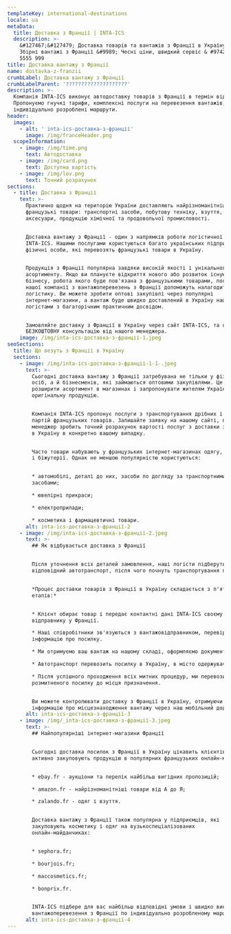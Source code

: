 ```yaml
---
templateKey: international-destinations
locale: ua
metaData:
  title: Доставка з Франції | INTA-ICS
  description: >-
    &#127467;&#127479; Доставка товарів та вантажів з Франції в Україну &#9989;
    Збірні вантажі з Франції &#9989; Чесні ціни, швидкий сервіс & #9742; 068
    5555 999
title: Доставка вантажу з Франції
name: dostavka-z-franzii
crumbLabel: Доставка вантажу з Франції
crumbLabelParent: '????????????????????'
description: >-
  Компанія INTA-ICS виконує автодоставку товарів з Франції в термін від 5 днів.
  Пропонуємо гнучкі тарифи, комплексні послуги на перевезення вантажів,
  індивідуально розроблені маршрути.
header:
  images:
    - alt: ' inta-ics-доставка-з-франції'
      image: /img/franceHeader.png
  scopeInformation:
    - image: /img/time.png
      text: Автодоставка
    - image: /img/card.png
      text: Доступна вартість
    - image: /img/lov.png
      text: Точний розрахунок
sections:
  - title: Доставка з Франції
    text: >-
      Практично щодня на територію України доставляють найрізноманітніші
      французькі товари: транспортні засоби, побутову техніку, взуття, одяг,
      аксесуари, продукцію хімічної та продовольчої промисловості.


      Доставка вантажу з Франції - один з напрямків роботи логістичної компанії
      INTA-ICS. Нашими послугами користуються багато українських підприємців і
      фізичні особи, які перевозять французькі товари в Україну.


      Продукція з Франції популярна завдяки високій якості і унікального
      асортименту. Якщо ви плануєте відкриття нового або розвиток існуючого
      бізнесу, робота якого буде пов'язана з французькими товарами, послуги
      нашої компанії з вантажоперевезень з Франції допоможуть налагодити надійну
      логістику. Ви можете зробити оптові закупівлі через популярні
      інтернет-магазини, а вантаж буде швидко доставлений в Україну нашими
      логістами з багаторічним практичним досвідом.


      Замовляйте доставку з Франції в Україну через сайт INTA-ICS, та отримайте
      БЕЗКОШТОВНУ консультацію від нашого менеджера.
    image: /img/inta-ics-доставка-з-франції-1.jpeg
seoSections:
  title: Що везуть з Франції в Україну
  sections:
    - image: /img/inta-ics-доставка-з-франції-1-1-.jpeg
      text: >-
        Сьогодні доставка вантажу з Франції затребувана не тільки у фізичних
        осіб, а й бізнесменів, які займаються оптовими закупівлями. Це допомагає
        розширити асортимент в магазинах і запропонувати жителям України
        оригінальну продукцію.


        Компанія INTA-ICS пропонує послуги з транспортування дрібних і великих
        партій французьких товарів. Залишайте заявку на нашому сайті, після чого
        менеджер зробить точний розрахунок вартості послуг з доставки з Франції
        в Україну в конкретно вашому випадку.


        Часто товари набувають у французьких інтернет-магазинах одягу, косметики
        і біжутерії. Однак не меншою популярністю користуються:


        * автомобілі, деталі до них, засоби по догляду за транспортними
        засобами;

        * ювелірні прикраси;

        * електроприлади;

        * косметика і фармацевтичні товари.
      alt: inta-ics-доставка-з-франції-2
    - image: /img/inta-ics-доставка-з-франції-2.jpeg
      text: >-
        ## Як відбувається доставка з Франції


        Після уточнення всіх деталей замовлення, наші логісти підберуть
        відповідний автотранспорт, після чого почнуть транспортування продукції.


        *Процес доставки товарів з Франції в Україну складається з п'яти
        етапів:*


        * Клієнт обирає товар і передає контактні дані INTA-ICS своєму
        відправнику у Франції.

        * Наші співробітники зв'язуються з вантажовідправником, перевіряють всю
        інформацію про посилку.

        * Ми отримуємо ваш вантаж на нашому складі, оформляємо документи.

        * Автотранспорт перевозить посилку в Україну, в місто одержувача.

        * Після успішного проходження всіх митних процедур, ми перевозимо
        розмитненого посилку до місця призначення.


        Ви можете контролювати доставку з Франції в Україну, отримуючи актуальну
        інформацію про місцезнаходження вантажу через наш мобільний додаток.
      alt: inta-ics-доставка-з-франції-3
    - image: /img/_inta-ics-доставка-з-франції-3.jpeg
      text: >-
        ## Найпопулярніші інтернет-магазини Франції


        Сьогодні доставка посилок з Франції в Україну цікавить клієнтів, які
        активно закуповують продукцію в популярних французьких онлайн-магазинах:


        * ebay.fr - аукціони та перелік найбільш вигідних пропозицій;

        * amazon.fr - найрізноманітніші товари від А до Я;

        * zalando.fr - одяг і взуття.


        Доставка вантажу з Франції також популярна у підприємців, які
        закуповують косметику і одяг на вузькоспеціалізованих
        онлайн-майданчиках:


        * sephora.fr;

        * bourjois.fr;

        * maccosmetics.fr;

        * bonprix.fr.


        INTA-ICS підбере для вас найбільш відповідні умови і швидко виконає
        вантажоперевезення з Франції по індивідуально розробленому маршруту.
      alt: inta-ics-доставка-з-франції-4
---
```

